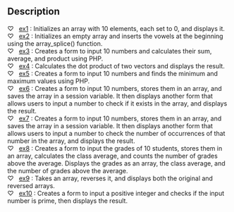 ## Description

♡ &nbsp; [ex1](ex1.php) : Initializes an array with 10 elements, each set to 0, and displays it.  
♡ &nbsp; [ex2](ex2.php) : Initializes an empty array and inserts the vowels at the beginning using the array_splice() function.  
♡ &nbsp; [ex3](ex3.php) : Creates a form to input 10 numbers and calculates their sum, average, and product using PHP.   
♡ &nbsp; [ex4](ex4.php) : Calculates the dot product of two vectors and displays the result.  
♡ &nbsp; [ex5](ex5.php) : Creates a form to input 10 numbers and finds the minimum and maximum values using PHP.  
♡ &nbsp; [ex6](ex6.php) : Creates a form to input 10 numbers, stores them in an array, and saves the array in a session variable. It then displays another form that allows users to input a number to check if it exists in the array, and displays the result.  
♡ &nbsp; [ex7](ex7.php) : Creates a form to input 10 numbers, stores them in an array, and saves the array in a session variable. It then displays another form that allows users to input a number to check the number of occurrences of that number in the array, and displays the result.  
♡ &nbsp; [ex8](ex8.php) : Creates a form to input the grades of 10 students, stores them in an array, calculates the class average, and counts the number of grades above the average.  Displays the grades as an array, the class average, and the number of grades above the average.  
♡ &nbsp; [ex9](ex9.php) :  Takes an array, reverses it, and displays both the original and reversed arrays.  
♡ &nbsp; [ex10](ex10.php) :  Creates a form to input a positive integer and checks if the input number is prime, then displays the result.
